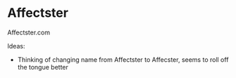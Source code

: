 Affectster
==========

Affectster.com

Ideas:

* Thinking of changing name from Affectster to Affecster, seems to roll off the tongue better
